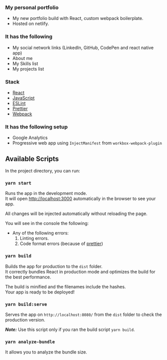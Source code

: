 ### My personal portfolio

- My new portfolio build with React, custom webpack boilerplate.
- Hosted on netlify.

### It has the following
- My social network links (LinkedIn, GitHub, CodePen and react native app)
- About me
- My Skills list
- My projects list

### Stack
- [React](https://reactjs.org/)
- [JavaScript](https://www.javascript.com/)
- [ESLint](https://eslint.org/)
- [Prettier](https://prettier.io/)
- [Webpack](https://webpack.js.org/)

### It has the following setup
- Google Analytics
- Progressive web app using `InjectManifest` from `workbox-webpack-plugin`

## Available Scripts

In the project directory, you can run:

### `yarn start`

Runs the app in the development mode.<br>
It will open [http://localhost:3000](http://localhost:3000) automatically in the browser to see your app.

All changes will be injected automatically without reloading the page.<br>

You will see in the console the following:

- Any of the following errors:
    1. Linting errors.
    2. Code format errors (because of [prettier](https://prettier.io/))

### `yarn build`

Builds the app for production to the `dist` folder.<br>
It correctly bundles React in production mode and optimizes the build for the best performance.

The build is minified and the filenames include the hashes.<br>
Your app is ready to be deployed!

### `yarn build:serve`

Serves the app on `http://localhost:8080/` from the `dist` folder to check the production version.

**_Note:_** Use this script only if you ran the build script `yarn build`.

### `yarn analyze-bundle`

It allows you to analyze the bundle size.